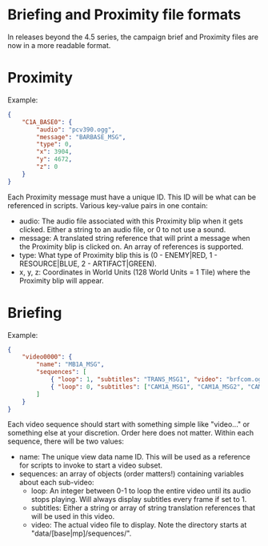 # Briefing and Proximity file formats

In releases beyond the 4.5 series, the campaign brief and Proximity files are now in a more readable format.

# Proximity

Example:
```json
{
    "C1A_BASE0": {
        "audio": "pcv390.ogg",
        "message": "BARBASE_MSG",
        "type": 0,
        "x": 3904,
        "y": 4672,
        "z": 0
    }
}
```

Each Proximity message must have a unique ID. This ID will be what can be referenced in scripts. Various key-value pairs in one contain:
- audio: The audio file associated with this Proximity blip when it gets clicked. Either a string to an audio file, or 0 to not use a sound.
- message: A translated string reference that will print a message when the Proximity blip is clicked on. An array of references is supported.
- type: What type of Proximity blip this is (0 - ENEMY|RED, 1 - RESOURCE|BLUE, 2 - ARTIFACT|GREEN).
- x, y, z: Coordinates in World Units (128 World Units = 1 Tile) where the Proximity blip will appear.

# Briefing

Example:
```json
{
    "video0000": {
        "name": "MB1A_MSG",
        "sequences": [
            { "loop": 1, "subtitles": "TRANS_MSG1", "video": "brfcom.ogg" },
            { "loop": 0, "subtitles": ["CAM1A_MSG1", "CAM1A_MSG2", "CAM1A_MSG3"], "video": "cam1/cam1ascv.ogg" }
        ]
    }
}
```

Each video sequence should start with something simple like "video..." or something else at your discretion. Order here does not matter.
Within each sequence, there will be two values:
- name: The unique view data name ID. This will be used as a reference for scripts to invoke to start a video subset.
- sequences: an array of objects (order matters!) containing variables about each sub-video:
  - loop: An integer between 0-1 to loop the entire video until its audio stops playing. Will always display subtitles every frame if set to 1.
  - subtitles: Either a string or array of string translation references that will be used in this video.
  - video: The actual video file to display. Note the directory starts at "data/[base|mp]/sequences/".
